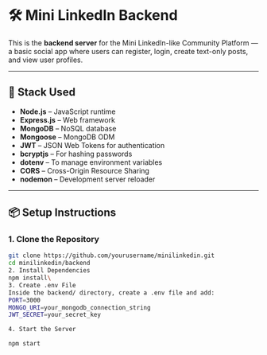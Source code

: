 # 🛠️ Mini LinkedIn Backend

This is the **backend server** for the Mini LinkedIn-like Community Platform — a basic social app where users can register, login, create text-only posts, and view user profiles.

---

## 🚀 Stack Used

- **Node.js** – JavaScript runtime
- **Express.js** – Web framework
- **MongoDB** – NoSQL database
- **Mongoose** – MongoDB ODM
- **JWT** – JSON Web Tokens for authentication
- **bcryptjs** – For hashing passwords
- **dotenv** – To manage environment variables
- **CORS** – Cross-Origin Resource Sharing
- **nodemon** – Development server reloader

---

## 📦 Setup Instructions

### 1. Clone the Repository

```bash
git clone https://github.com/yourusername/minilinkedin.git
cd minilinkedin/backend
2. Install Dependencies
npm install\
3. Create .env File
Inside the backend/ directory, create a .env file and add:
PORT=3000
MONGO_URI=your_mongodb_connection_string
JWT_SECRET=your_secret_key

4. Start the Server

npm start

